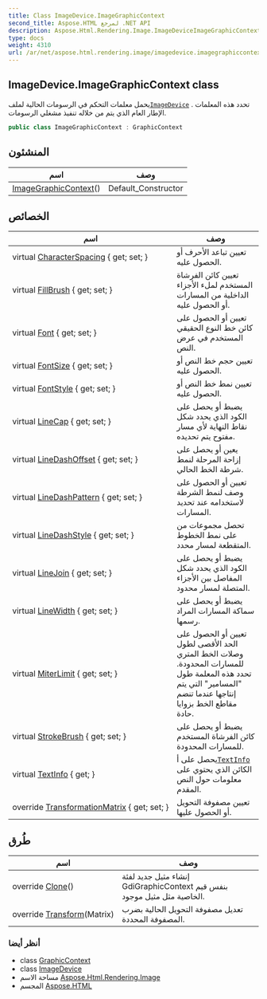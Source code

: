 ```yaml
---
title: Class ImageDevice.ImageGraphicContext
second_title: Aspose.HTML لمرجع .NET API
description: Aspose.Html.Rendering.Image.ImageDeviceImageGraphicContext فصل. يحمل معلمات التحكم في الرسومات الحالية لملفImageDevice . تحدد هذه المعلمات الإطار العام الذي يتم من خلاله تنفيذ مشغلي الرسومات.
type: docs
weight: 4310
url: /ar/net/aspose.html.rendering.image/imagedevice.imagegraphiccontext/
---
```

## ImageDevice.ImageGraphicContext class

يحمل معلمات التحكم في الرسومات الحالية لملف[`ImageDevice`](../imagedevice/) . تحدد هذه المعلمات الإطار العام الذي يتم من خلاله تنفيذ مشغلي الرسومات.

```csharp
public class ImageGraphicContext : GraphicContext
```

## المنشئون

| اسم | وصف |
| --- | --- |
| [ImageGraphicContext](imagegraphiccontext/)() | Default_Constructor |

## الخصائص

| اسم | وصف |
| --- | --- |
| virtual [CharacterSpacing](../../aspose.html.rendering/graphiccontext/characterspacing/) { get; set; } | تعيين تباعد الأحرف أو الحصول عليه. |
| virtual [FillBrush](../../aspose.html.rendering/graphiccontext/fillbrush/) { get; set; } | تعيين كائن الفرشاة المستخدم لملء الأجزاء الداخلية من المسارات أو الحصول عليه. |
| virtual [Font](../../aspose.html.rendering/graphiccontext/font/) { get; set; } | تعيين أو الحصول على كائن خط النوع الحقيقي المستخدم في عرض النص. |
| virtual [FontSize](../../aspose.html.rendering/graphiccontext/fontsize/) { get; set; } | تعيين حجم خط النص أو الحصول عليه. |
| virtual [FontStyle](../../aspose.html.rendering/graphiccontext/fontstyle/) { get; set; } | تعيين نمط خط النص أو الحصول عليه. |
| virtual [LineCap](../../aspose.html.rendering/graphiccontext/linecap/) { get; set; } | يضبط أو يحصل على الكود الذي يحدد شكل نقاط النهاية لأي مسار مفتوح يتم تحديده. |
| virtual [LineDashOffset](../../aspose.html.rendering/graphiccontext/linedashoffset/) { get; set; } | يعين أو يحصل على إزاحة المرحلة لنمط شرطة الخط الحالي. |
| virtual [LineDashPattern](../../aspose.html.rendering/graphiccontext/linedashpattern/) { get; set; } | تعيين أو الحصول على وصف لنمط الشرطة لاستخدامه عند تحديد المسارات. |
| virtual [LineDashStyle](../../aspose.html.rendering/graphiccontext/linedashstyle/) { get; set; } | تحصل مجموعات من على نمط الخطوط المتقطعة لمسار محدد. |
| virtual [LineJoin](../../aspose.html.rendering/graphiccontext/linejoin/) { get; set; } | يضبط أو يحصل على الكود الذي يحدد شكل المفاصل بين الأجزاء المتصلة لمسار محدود. |
| virtual [LineWidth](../../aspose.html.rendering/graphiccontext/linewidth/) { get; set; } | يضبط أو يحصل على سماكة المسارات المراد رسمها. |
| virtual [MiterLimit](../../aspose.html.rendering/graphiccontext/miterlimit/) { get; set; } | تعيين أو الحصول على الحد الأقصى لطول وصلات الخط المتري للمسارات المحدودة. تحدد هذه المعلمة طول "المسامير" التي يتم إنتاجها عندما تنضم مقاطع الخط بزوايا حادة. |
| virtual [StrokeBrush](../../aspose.html.rendering/graphiccontext/strokebrush/) { get; set; } | يضبط أو يحصل على كائن الفرشاة المستخدم للمسارات المحدودة. |
| virtual [TextInfo](../../aspose.html.rendering/graphiccontext/textinfo/) { get; } | يحصل على أ[`TextInfo`](../../aspose.html.rendering/textinfo/) الكائن الذي يحتوي على معلومات حول النص المقدم. |
| override [TransformationMatrix](../../aspose.html.rendering.image/imagegraphiccontext/transformationmatrix/) { get; set; } | تعيين مصفوفة التحويل أو الحصول عليها. |

## طُرق

| اسم | وصف |
| --- | --- |
| override [Clone](../../aspose.html.rendering.image/imagegraphiccontext/clone/)() | إنشاء مثيل جديد لفئة GdiGraphicContext بنفس قيم الخاصية مثل مثيل موجود. |
| override [Transform](../../aspose.html.rendering.image/imagegraphiccontext/transform/)(Matrix) | تعديل مصفوفة التحويل الحالية بضرب المصفوفة المحددة. |

### أنظر أيضا

* class [GraphicContext](../../aspose.html.rendering/graphiccontext/)
* class [ImageDevice](../imagedevice/)
* مساحة الاسم [Aspose.Html.Rendering.Image](../../aspose.html.rendering.image/)
* المجسم [Aspose.HTML](../../)


